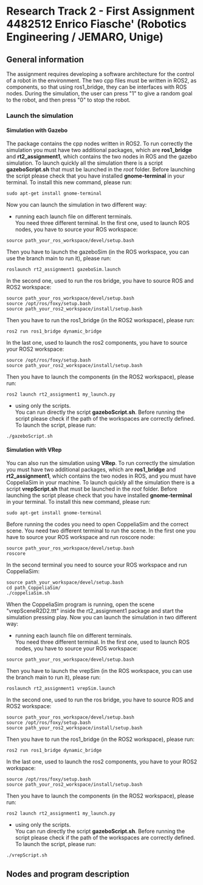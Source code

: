 # Research Track 2 - First Assignment 4482512 Enrico Fiasche' (Robotics Engineering / JEMARO, Unige)

## General information
The assignment requires developing a software architecture for the control of a robot in the environment. The two cpp
files must be written in ROS2, as components, so that using ros1_bridge, they can be interfaces with ROS nodes.
During the simulation, the user can press "1" to give a random goal to the robot, and then press "0" to stop the robot.

### Launch the simulation
#### Simulation with Gazebo
The package contains the cpp nodes written in ROS2. To run correctly the simulation you must have two additional 
packages, which are **ros1_bridge** and **rt2_assignment1**, which contains the two nodes in ROS and the gazebo 
simulation.
To launch quickly all the simulation there is a script **gazeboScript.sh** that must be launched in the _root_ folder.
Before launching the script please check that you have installed **gnome-terminal** in your terminal. To install this
new command, please run:
```
sudo apt-get install gnome-terminal
```
Now you can launch the simulation in two different way:
- running each launch file on different terminals. <br/> You need three different terminal.
In the first one, used to launch ROS nodes, you have to source your ROS workspace:
```
source path_your_ros_workspace/devel/setup.bash
```
Then you have to launch the gazeboSim (in the ROS workspace, you can use the branch main to run it), please run:
```
roslaunch rt2_assignment1 gazeboSim.launch
```
In the second one, used to run the ros bridge, you have to source ROS and ROS2 workspace:
```
source path_your_ros_workspace/devel/setup.bash
source /opt/ros/foxy/setup.bash
source path_your_ros2_workspace/install/setup.bash
```
Then you have to run the ros1_bridge (in the ROS2 workspace), please run:
```
ros2 run ros1_bridge dynamic_bridge
```
In the last one, used to launch the ros2 components, you have to source your ROS2 workspace:
```
source /opt/ros/foxy/setup.bash
source path_your_ros2_workspace/install/setup.bash
```
Then you have to launch the components (in the ROS2 workspace), please run:
```
ros2 launch rt2_assignment1 my_launch.py
```
- using only the scripts. <br/> You can run directly the script **gazeboScript.sh**. Before running the script please
check if the path of the workspaces are correctly defined. To launch the script, please run:
```
./gazeboScript.sh
```

#### Simulation with VRep
You can also run the simulation using **VRep**. To run correctly the simulation you must have two additional 
packages, which are **ros1_bridge** and **rt2_assignment1**, which contains the two nodes in ROS, and you must have 
CoppeliaSim in your machine.
To launch quickly all the simulation there is a script **vrepScript.sh** that must be launched in the _root_ folder.
Before launching the script please check that you have installed **gnome-terminal** in your terminal. To install this
new command, please run:
```
sudo apt-get install gnome-terminal
```
Before running the codes you need to open CoppeliaSim and the correct scene. You need two different terminal to run 
the scene. In the first one you have to source your ROS workspace and run roscore node:
```
source path_your_ros_workspace/devel/setup.bash
roscore
```
In the second terminal you need to source your ROS workspace and run CoppeliaSim:
```
source path_your_workspace/devel/setup.bash
cd path_CoppeliaSim/
./coppeliaSim.sh
```
When the CoppeliaSim program is running, open the scene "vrepSceneR2D2.ttt" inside the rt2_assignment1 package and 
start the simulation pressing play.
Now you can launch the simulation in two different way:
- running each launch file on different terminals. <br/> You need three different terminal.
In the first one, used to launch ROS nodes, you have to source your ROS workspace:
```
source path_your_ros_workspace/devel/setup.bash
```
Then you have to launch the vrepSim (in the ROS workspace, you can use the branch main to run it), please run:
```
roslaunch rt2_assignment1 vrepSim.launch
```
In the second one, used to run the ros bridge, you have to source ROS and ROS2 workspace:
```
source path_your_ros_workspace/devel/setup.bash
source /opt/ros/foxy/setup.bash
source path_your_ros2_workspace/install/setup.bash
```
Then you have to run the ros1_bridge (in the ROS2 workspace), please run:
```
ros2 run ros1_bridge dynamic_bridge
```
In the last one, used to launch the ros2 components, you have to your ROS2 workspace:
```
source /opt/ros/foxy/setup.bash
source path_your_ros2_workspace/install/setup.bash
```
Then you have to launch the components (in the ROS2 workspace), please run:
```
ros2 launch rt2_assignment1 my_launch.py
```
- using only the scripts. <br/> You can run directly the script **gazeboScript.sh**. Before running the script please
check if the path of the workspaces are correctly defined. To launch the script, please run:
```
./vrepScript.sh
```


## Nodes and program description




